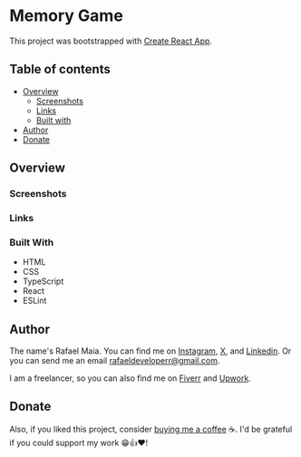 # Memory Game

This project was bootstrapped with [Create React App](https://github.com/facebook/create-react-app).

## Table of contents

- [Overview](#overview)
   - [Screenshots](#screenshots)
   - [Links](#links)
   - [Built with](#built-with)
- [Author](#author)
- [Donate](#donate)

## Overview

### Screenshots

### Links

### Built With

- HTML
- CSS
- TypeScript
- React
- ESLint

## Author

The name's Rafael Maia. You can find me on [Instagram](https://www.instagram.com/rafaeldevvv), [X](https://www.twitter.com/rafaeldevvv), and [Linkedin](https://www.linkedin.com/in/rafael-maia-b69662263). Or you can send me an email [rafaeldeveloperr@gmail.com](mailto:rafaeldeveloperr@gmail.com).

I am a freelancer, so you can also find me on [Fiverr](https://www.fiverr.com/rafael787) and [Upwork](https://www.upwork.com/freelancers/~01a4dc9692c96839dc).

## Donate

Also, if you liked this project, consider [buying me a coffee](https://www.buymeacoffee.com/rafael.maia) ☕. I'd be grateful if you could support my work 😁👍❤!